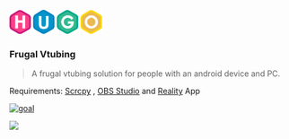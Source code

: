 <a href="https://gohugo.io/"><img src="https://raw.githubusercontent.com/gohugoio/gohugoioTheme/master/static/images/hugo-logo-wide.svg?sanitize=true" alt="Hugo" width="165"></a>

### Frugal Vtubing
> A frugal vtubing solution for people with an android device and PC. 

Requirements: [Scrcpy](https://github.com/Genymobile/scrcpy) , [OBS Studio](https://obsproject.com/) and [Reality](https://play.google.com/store/apps/details?id=net.wrightflyer.le.reality&hl=en_US&gl=US) App

<a href="https://ibb.co/JtYk0hN"><img src="https://i.ibb.co/kBLckdp/goal.png" alt="goal" border="0"></a>

![](https://github.com/33nano/33nano.github.io/blob/master/image.png)
